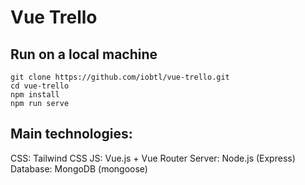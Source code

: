 # Vue Trello

## Run on a local machine
```
git clone https://github.com/iobtl/vue-trello.git
cd vue-trello
npm install
npm run serve
```

## Main technologies:
CSS: Tailwind CSS 
JS: Vue.js + Vue Router
Server: Node.js (Express)
Database: MongoDB (mongoose)
